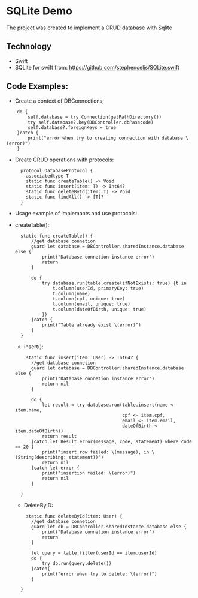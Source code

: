 # SQLite Demo

The project was created to implement a CRUD database with Sqlite

## Technology

- Swift
- SQLite for swift from: https://github.com/stephencelis/SQLite.swift

## Code Examples:

- Create a context of DBConnections;
```
    do {
        self.database = try Connection(getPathDirectory())
        try self.database?.key(DBController.dbPasscode)
        self.database?.foreignKeys = true
    }catch {
        print("error when try to creating connection with database \(error)")
    }
```

- Create CRUD operations with protocols:
  ```
    protocol DatabaseProtocol {
      associatedtype T
      static func createTable() -> Void
      static func insert(item: T) -> Int64?
      static func deleteById(item: T) -> Void
      static func findAll() -> [T]?
    }
  ```
- Usage example of implemants and use protocols:

- createTable():
  ```
    static func createTable() {
        //get database connetion
        guard let database = DBController.sharedInstance.database else {
            print("Database connetion instance error")
            return
        }
        
        do {
            try database.run(table.create(ifNotExists: true) {t in
                t.column(userId, primaryKey: true)
                t.column(name)
                t.column(cpf, unique: true)
                t.column(email, unique: true)
                t.column(dateOfBirth, unique: true)
            })
        }catch {
            print("Table already exist \(error)")
        }
    }
  ```

  - insert():
  ```
      static func insert(item: User) -> Int64? {
        //get database connetion
        guard let database = DBController.sharedInstance.database else {
            print("Database connetion instance error")
            return nil
        }
        
        do {
            let result = try database.run(table.insert(name <- item.name,
                                          cpf <- item.cpf,
                                          email <- item.email,
                                          dateOfBirth <- item.dateOfBirth))
            return result
        }catch let Result.error(message, code, statement) where code == 20 {
            print("insert row failed: \(message), in \(String(describing: statement))")
            return nil
        }catch let error {
            print("insertion failed: \(error)")
            return nil
        }
       
    }
  ```
  - DeleteByID:
  ```
      static func deleteById(item: User) {
        //get database connetion
        guard let db = DBController.sharedInstance.database else {
            print("Database connetion instance error")
            return
        }
        
        let query = table.filter(userId == item.userId)
        do {
            try db.run(query.delete())
        }catch{
            print("error when try to delete: \(error)")
        }
        
    }
  ```






